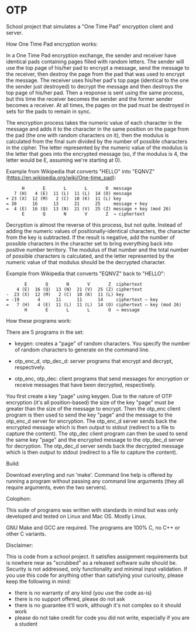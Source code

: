 # OTP
School project that simulates a "One Time Pad" encryption client and server.

How One Time Pad encryption works:

In a One Time Pad encryption exchange, the sender and receiver have
identical pads containing pages filled with random letters. The sender
will use the top page of his/her pad to encrypt a message, send the
message to the receiver, then destroy the page from the pad that was used
to encrypt the message. The receiver uses his/her pad's top page
(identical to the one the sender just destroyed) to decrypt the message
and then destroys the top page of his/her pad. Then a response is sent
using the same process, but this time the receiver becomes the sender and
the former sender becomes a receiver. At all times, the pages on the pad
must be destroyed in sets for the pads to remain in sync.

The encryption process takes the numeric value of each character in the
message and adds it to the character in the same position on the
page from the pad (the one with random characters on it), then the modulus
is calculated from the final sum divided by the number of possible
characters in the cipher. The letter represented by the numeric value of
the modulus is the letter that goes into the encrypted message (so, if the
modulus is 4, the letter would be E, assuming we're starting at 0).

Example from Wikipedia that converts "HELLO" into "EQNVZ" 
(https://en.wikipedia.org/wiki/One-time_pad):

```
      H       E       L       L       O  message
   7 (H)   4 (E)  11 (L)  11 (L)  14 (O) message
+ 23 (X)  12 (M)   2 (C)  10 (K)  11 (L) key
= 30      16      13      21      25     message + key
=  4 (E)  16 (Q)  13 (N)  21 (V)  25 (Z) message + key (mod 26)
      E       Q       N       V       Z  → ciphertext
```

Decryption is almost the reverse of this process, but not quite. Instead
of adding the numeric values of positionally-identical characters, the
character from the key is subtracted. If the result is negative, add the
number of possible characters in the character set to bring everything
back into positive number territory. The modulus of that number and the
total number of possible characters is calculated, and the letter
represented by the numeric value of that modulus should be the decrypted
character.

Example from Wikipedia that converts "EQNVZ" back to "HELLO":

```
       E       Q       N       V       Z  ciphertext
    4 (E)  16 (Q)  13 (N)  21 (V)  25 (Z) ciphertext
-  23 (X)  12 (M)   2 (C)  10 (K)  11 (L) key
= -19       4      11      11      14     ciphertext – key
=   7 (H)   4 (E)  11 (L)  11 (L)  14 (O) ciphertext – key (mod 26)
       H       E       L       L       O  → message
```

How these programs work:

There are 5 programs in the set:

- keygen: creates a "page" of random characters. You specify the number of
  random characters to generate on the command line.

- otp_enc_d, otp_dec_d: server programs that encrypt and decrypt,
  respectively.

- otp_enc, otp_dec: client programs that send messages for encryption or
  receive messages that have been decrypted, respectively.

You first create a key "page" using keygen. Due to the nature of OTP
encryption (it's all position-based) the size of the key "page" must be
greater than the size of the message to encrypt. Then the otp_enc client
program is then used to send the key "page" and the message to the
otp_enc_d server for encryption. The otp_enc_d server sends back the
encrypted message which is then output to stdout (redirect to a file to
capture the content). The otp_dec client program can then be used to send
the same key "page" and the encrypted message to the otp_dec_d server for
decryption. The otp_dec_d server sends back the decrypted message which is
then output to stdout (redirect to a file to capture the content).

Build:

Download everyting and run 'make'. Command line help is offered by running
a program without passing any command line arguments (they all require
arguments, even the two servers).

Colophon:

This suite of programs was written with standards in mind but was only
developed and tested on Linux and Mac OS. Mostly Linux.

GNU Make and GCC are required. The programs are 100% C, no C++ or other C
variants.

Disclaimer:

This is code from a school project. It satisfies assignment requirements
but is nowhere near as "scrubbed" as a released software suite should be.
Security is not addressed, only functionality and minimal input
validation. If you use this code for anything other than satisfying your
curiosity, please keep the following in mind:

- there is no warranty of any kind (you use the code as-is)
- there is no support offered, please do not ask
- there is no guarantee it'll work, although it's not complex so it should
  work
- please do not take credit for code you did not write, especially if you
  are a student


